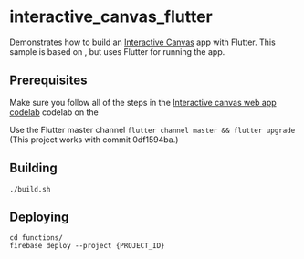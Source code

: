 # interactive_canvas_flutter

Demonstrates how to build an [Interactive
Canvas](https://developers.google.com/actions/interactivecanvas/) app with
Flutter. This sample is based on , but uses Flutter for running the app.

## Prerequisites

Make sure you follow all of the steps in the [Interactive canvas web app
codelab](https://developers.google.com/actions/interactivecanvas/build/web-app)
codelab on the

Use the Flutter master channel `flutter channel master && flutter upgrade`
(This project works with commit 0df1594ba.)

## Building

```
./build.sh
```

## Deploying

```
cd functions/
firebase deploy --project {PROJECT_ID}
```

